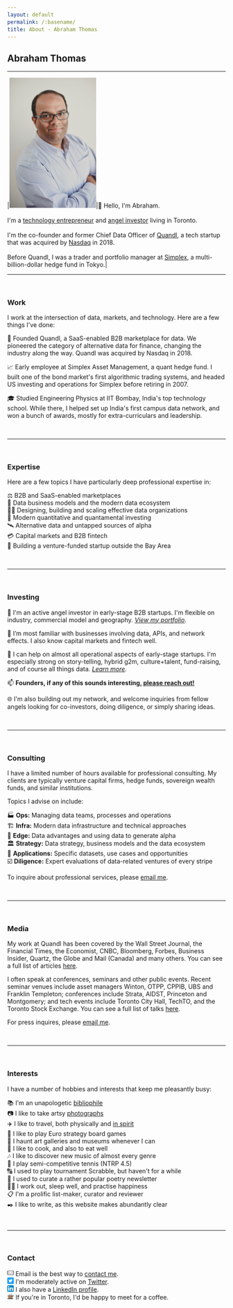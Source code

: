 ```yaml
---
layout: default
permalink: /:basename/
title: About · Abraham Thomas
---
```


## Abraham Thomas

----

|<img style="width:200px" src="/assets/img/Abraham-Thomas.jpg">|👋 Hello, I'm Abraham.<br/><br/>I'm a [technology entrepreneur](/aboot/#work) and [angel investor](/aboot/#investing) living in Toronto.<br/><br/>I'm the co-founder and former Chief Data Officer of [Quandl](https://www.quandl.com), a tech startup that was acquired by [Nasdaq](https://www.nasdaq.com) in 2018. <br/><br/>Before Quandl, I was a trader and portfolio manager at [Simplex](https://www.simplexasset.com), a multi-billion-dollar hedge fund in Tokyo.|

-----

<br/>

### Work

I work at the intersection of data, markets, and technology. Here are a few things I've done:

🚀 Founded Quandl, a SaaS-enabled B2B marketplace for data. We pioneered the category of alternative data for finance, changing the industry along the way. Quandl was acquired by Nasdaq in 2018.  

📈 Early employee at Simplex Asset Management, a quant hedge fund. I built one of the bond market's first algorithmic trading systems, and headed US investing and operations for Simplex before retiring in 2007.

🎓 Studied Engineering Physics at IIT Bombay, India's top technology school. While there, I helped set up India's first campus data network, and won a bunch of awards, mostly for extra-curriculars and leadership.

<!--
https://en.wikipedia.org/wiki/Alternative_data_(finance)
https://blog.quandl.com/quandl-the-next-chapter 
https://en.wikipedia.org/wiki/Algorithmic_trading 
https://abrahamthomas.info/bond-arbitrage/ 
-->

<br/>

-----

<br/>	


### Expertise

Here are a few topics I have particularly deep professional expertise in:

⚖️ B2B and SaaS-enabled marketplaces  
🔢 Data business models and the modern data ecosystem  
👩‍💻 Designing, building and scaling effective data organizations  
🏧 Modern quantitative and quantamental investing  
🛰️ Alternative data and untapped sources of alpha  
💳 Capital markets and B2B fintech  
🦄 Building a venture-funded startup outside the Bay Area  

<br/>

-----

<br/>	


### Investing

🦋 I'm an active angel investor in early-stage B2B startups. I'm flexible on industry, commercial model and geography. *[View my portfolio](/angel).*  

🔗 I’m most familiar with businesses involving data, APIs, and network effects. I also know capital markets and fintech well.  

🔧 I can help on almost all operational aspects of early-stage startups. I'm especially strong on story-telling, hybrid g2m, culture+talent, fund-raising, and of course all things data.  *[Learn more](/founders).*  

📫 **Founders, if any of this sounds interesting, [please reach out!](mailto:athos1@gmail.com)**    

🌐 I'm also building out my network, and welcome inquiries from fellow angels looking for co-investors, doing diligence, or simply sharing ideas.  

<!-- portfolio, more about, co-investing --> 

<br/>

-----

<br/>	

### Consulting

I have a limited number of hours available for professional consulting. My clients are typically venture capital firms, hedge funds, sovereign wealth funds, and similar institutions. 

Topics I advise on include:

🏭 **Ops:** Managing data teams, processes and operations  
🏗️ **Infra:** Modern data infrastructure and technical approaches  
💱 **Edge:** Data advantages and using data to generate alpha  
🏛️ **Strategy:** Data strategy, business models and the data ecosystem  
🚚 **Applications:** Specific datasets, use cases and opportunities  
☑️ **Diligence:** Expert evaluations of data-related ventures of every stripe  


To inquire about professional services, please [email me](mailto:athos1@gmail.com).


<br/>

-----

<br/>	


### Media


My work at Quandl has been covered by the Wall Street Journal, the Financial Times, the Economist, CNBC, Bloomberg, Forbes, Business Insider, Quartz, the Globe and Mail (Canada) and many others. You can see a full list of articles [here](/press).

I often speak at conferences, seminars and other public events. Recent seminar venues include asset managers Winton, OTPP, CPPIB, UBS and Franklin Templeton; conferences include Strata, AIDST, Princeton and Montgomery; and tech events include Toronto City Hall, TechTO, and the Toronto Stock Exchange. You can see a full list of talks [here](/speaking).

For press inquires, please [email me](mailto:athos1@gmail.com).


<br/>

-----

<br/>	


### Interests

I have a number of hobbies and interests that keep me pleasantly busy:

📚 I'm an unapologetic [bibliophile](/library)  
📷 I like to take artsy [photographs](/gallery)  
✈️ I like to travel, both physically and [in spirit](/library/#travel-adventure--exploration)    
🎲 I like to play Euro strategy board games  
🎨 I haunt art galleries and museums whenever I can  
🍱 I like to cook, and also to eat well  
🎶 I like to discover new music of almost every genre  
🎾 I play semi-competitive tennis (NTRP 4.5)  
🔠 I used to play tournament Scrabble, but haven't for a while   
🌸 I used to curate a rather popular poetry newsletter  
🏋🏾 I work out, sleep well, and practise happiness  
📋 I'm a prolific list-maker, curator and reviewer  
✒️ I like to write, as this website makes abundantly clear    

<br/>

-----

<br/>	


### Contact

<img style="width:15px" src="/assets/img/email-icon.svg"> Email is the best way to [contact me](mailto:athos1@gmail.com).  
<img style="width:15px" src="/assets/img/twitter-icon.svg"> I'm moderately active on [Twitter](https://twitter.com/athomasq).  
<img style="width:15px" src="/assets/img/linkedin-icon.svg"> I also have a [LinkedIn profile](https://www.linkedin.com/in/athomasq/).  
<img style="width:15px" src="/assets/img/coffee-icon.svg"> If you're in Toronto, I'd be happy to meet for a coffee.  

<br/>
<br/>

